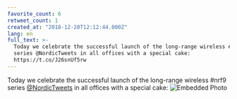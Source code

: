 ```yaml
---
favorite_count: 6
retweet_count: 1
created_at: "2018-12-20T12:12:44.000Z"
lang: en
full_text: >-
  Today we celebrate the successful launch of the long-range wireless #nrf9
  series @NordicTweets in all offices with a special cake:
  https://t.co/J26snUf5rw
---
```


Today we celebrate the successful launch of the long-range wireless #nrf9 series
[@NordicTweets](https://twitter.com/NordicTweets) in all offices with a special
cake:
![Embedded Photo](https://twitter-media-coderbyheart.s3.eu-north-1.amazonaws.com/1075725685740748800-Du2-zYoW4AAmYwr.jpg)
